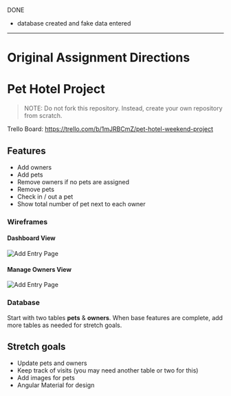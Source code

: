 
DONE
- database created and fake data entered

---
# Original Assignment Directions
# Pet Hotel Project

> NOTE: Do not fork this repository. Instead, create your own repository from scratch.

Trello Board: https://trello.com/b/1mJRBCmZ/pet-hotel-weekend-project

## Features

- Add owners
- Add pets
- Remove owners if no pets are assigned
- Remove pets
- Check in / out a pet
- Show total number of pet next to each owner

### Wireframes

#### Dashboard View

![Add Entry Page](page-one.png)

#### Manage Owners View

![Add Entry Page](page-two.png)

### Database

Start with two tables **pets** & **owners**. When base features are complete, add more tables as needed for stretch goals.

## Stretch goals

- Update pets and owners
- Keep track of visits (you may need another table or two for this)
- Add images for pets
- Angular Material for design